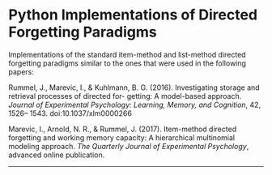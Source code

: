 # Python Implementations of Directed Forgetting Paradigms

Implementations of the standard item-method and list-method directed forgetting paradigms similar to the ones that were used in the following papers:

Rummel, J., Marevic, I., & Kuhlmann, B. G. (2016).
Investigating storage and retrieval processes of directed for-
getting: A model-based approach. *Journal of Experimental
Psychology: Learning, Memory, and Cognition*, 42, 1526–
1543. doi:10.1037/xlm0000266

Marevic, I., Arnold, N. R., & Rummel, J. (2017). Item-method directed forgetting and working memory capacity: A hierarchical multinomial modeling approach. *The Quarterly Journal of Experimental Psychology*, advanced online publication.

---
